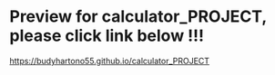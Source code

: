 # Preview for calculator_PROJECT, please click link below !!!

https://budyhartono55.github.io/calculator_PROJECT
